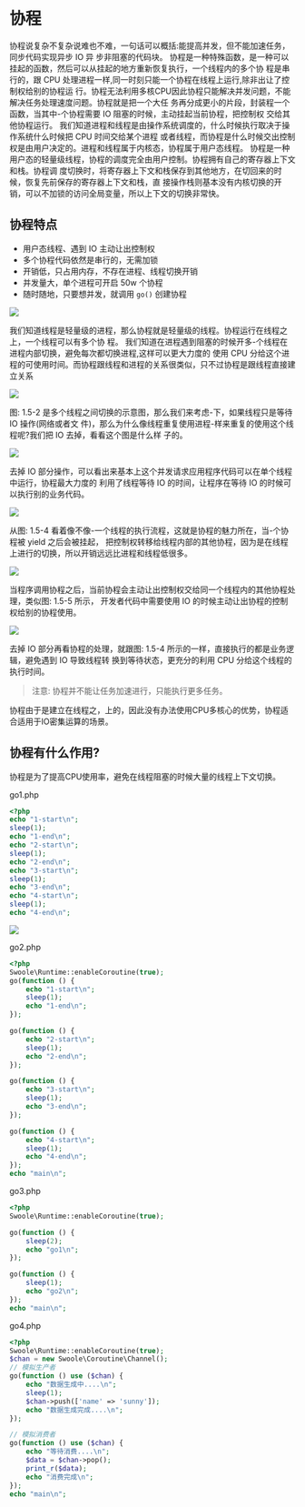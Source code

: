 
# 协程

协程说复杂不复杂说难也不难，一句话可以概括:能提高并发，但不能加速任务，同步代码实现异步 IO 异
步非阻塞的代码块。
协程是一种特殊函数，是一种可以挂起的函数，然后可以从挂起的地方重新恢复执行，一个线程内的多个协
程是串行的，跟 CPU 处理进程一样,同一时刻只能一个协程在线程上运行,除非出让了控制权给别的协程运
行。协程无法利用多核CPU因此协程只能解决并发问题，不能解决任务处理速度问题。协程就是把一个大任
务再分成更小的片段，封装程一个函数，当其中-个协程需要 IO 阻塞的时候，主动挂起当前协程，把控制权
交给其他协程运行。
我们知道进程和线程是由操作系统调度的，什么时候执行取决于操作系统什么时候把 CPU 时间交给某个进程
或者线程，而协程是什么时候交出控制权是由用户决定的。进程和线程属于内核态，协程属于用户态线程。
协程是一种用户态的轻量级线程，协程的调度完全由用户控制。协程拥有自己的寄存器上下文和栈。协程调
度切换时，将寄存器上下文和栈保存到其他地方，在切回来的时候，恢复先前保存的寄存器上下文和栈，直
接操作栈则基本没有内核切换的开销，可以不加锁的访问全局变量，所以上下文的切换非常快。

## 协程特点

- 用户态线程、遇到 IO 主动让出控制权
- 多个协程代码依然是串行的，无需加锁
- 开销低，只占用内存，不存在进程、线程切换开销
- 并发量大，单个进程可开启 50w 个协程
- 随时随地，只要想并发，就调用 `go()` 创建协程

![](images/p10.jpg)

我们知道线程是轻量级的进程，那么协程就是轻量级的线程。协程运行在线程之上，一个线程可以有多个协
程。
我们知道在进程遇到阻塞的时候开多-个线程在进程内部切换，避免每次都切换进程,这样可以更大力度的
使用 CPU 分给这个进程的可使用时间。而协程跟线程和进程的关系很类似，只不过协程是跟线程直接建立关系

![](images/p11.jpg)

图: 1.5-2 是多个线程之间切换的示意图，那么我们来考虑-下，如果线程只是等待 IO 操作(网络或者文
件)，那么为什么像线程重复使用进程-样来重复的使用这个线程呢?我们把 IO 去掉，看看这个图是什么样
子的。

![](images/p12.jpg)

去掉 IO 部分操作，可以看出来基本上这个并发请求应用程序代码可以在单个线程中运行，协程最大力度的
利用了线程等待 IO 的时间，让程序在等待 IO 的时候可以执行别的业务代码。

![](images/p13.jpg)

从图: 1.5-4 看着像不像-一个线程的执行流程，这就是协程的魅力所在，当-个协程被 yield 之后会被挂起，
把控制权转移给线程内部的其他协程，因为是在线程上进行的切换，所以开销远远比进程和线程低很多。

![](images/p14.jpg)

当程序调用协程之后，当前协程会主动让出控制权交给同一个线程内的其他协程处理，类似图: 1.5-5 所示，
开发者代码中需要使用 IO 的时候主动让出协程的控制权给别的协程使用。

![](images/p15.jpg)

去掉 IO 部分再看协程的处理，就跟图: 1.5-4 所示的一样，直接执行的都是业务逻辑，避免遇到 IO 导致线程转
换到等待状态，更充分的利用 CPU 分给这个线程的执行时间。

> 注意: 协程并不能让任务加速进行，只能执行更多任务。

协程由于是建立在线程之，上的，因此没有办法使用CPU多核心的优势，协程适合适用于IO密集运算的场景。

## 协程有什么作用?

协程是为了提高CPU使用率，避免在线程阻塞的时候大量的线程上下文切换。

go1.php

```php
<?php
echo "1-start\n";
sleep(1);
echo "1-end\n";
echo "2-start\n";
sleep(1);
echo "2-end\n";
echo "3-start\n";
sleep(1);
echo "3-end\n";
echo "4-start\n";
sleep(1);
echo "4-end\n";
```

![](images/p16.jpg)


go2.php

```php
<?php
Swoole\Runtime::enableCoroutine(true);
go(function () {
    echo "1-start\n";
    sleep(1);
    echo "1-end\n";
});

go(function () {
    echo "2-start\n";
    sleep(1);
    echo "2-end\n";
});

go(function () {
    echo "3-start\n";
    sleep(1);
    echo "3-end\n";
});

go(function () {
    echo "4-start\n";
    sleep(1);
    echo "4-end\n";
});
echo "main\n";

```

go3.php

```php
<?php
Swoole\Runtime::enableCoroutine(true);

go(function () {
    sleep(2);
    echo "go1\n";
});

go(function () {
    sleep(1);
    echo "go2\n";
});
echo "main\n";
```

go4.php

```php
<?php
Swoole\Runtime::enableCoroutine(true);
$chan = new Swoole\Coroutine\Channel();
// 模拟生产者
go(function () use ($chan) {
    echo "数据生成中....\n";
    sleep(1);
    $chan->push(['name' => 'sunny']);
    echo "数据生成完成....\n";
});

// 模拟消费者
go(function () use ($chan) {
    echo "等待消费....\n";
    $data = $chan->pop();
    print_r($data);
    echo "消费完成\n";
});
echo "main\n";
```